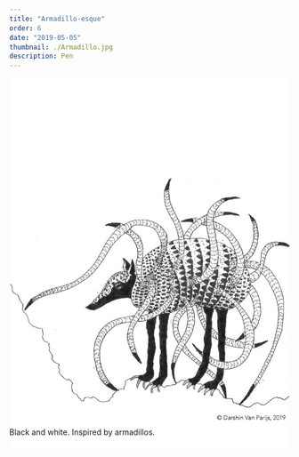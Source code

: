 ```yaml
---
title: "Armadillo-esque"
order: 6
date: "2019-05-05"
thumbnail: ./Armadillo.jpg
description: Pen
---
```


<div class="kg-width-full">

![TreesMountains](./Armadillo.jpg)

<p style="margin-top: -6vw">
Black and white. Inspired by armadillos.
</p>

</div>
